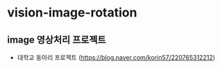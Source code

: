 # vision-image-rotation

## image 영상처리 프로젝트
- 대학교 동아리 프로젝트 (https://blog.naver.com/korin57/220765312212)

## 
<img src=""></img>
